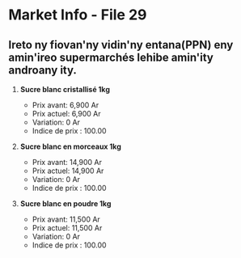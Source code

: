 # Market Info - File 29

## Ireto ny fiovan'ny vidin'ny entana(PPN) eny amin'ireo supermarchés lehibe amin'ity androany ity.

1. **Sucre blanc cristallisé 1kg**
   - Prix avant: 6,900 Ar
   - Prix actuel: 6,900 Ar
   - Variation: 0 Ar
   - Indice de prix : 100.00

2. **Sucre blanc en morceaux 1kg**
   - Prix avant: 14,900 Ar
   - Prix actuel: 14,900 Ar
   - Variation: 0 Ar
   - Indice de prix : 100.00

3. **Sucre blanc en poudre 1kg**
   - Prix avant: 11,500 Ar
   - Prix actuel: 11,500 Ar
   - Variation: 0 Ar
   - Indice de prix : 100.00

